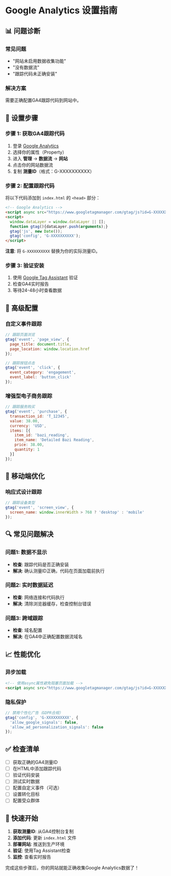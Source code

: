 # Google Analytics 设置指南

## 📊 问题诊断

### 常见问题
- "网站未启用数据收集功能"
- "没有数据流"
- "跟踪代码未正确安装"

### 解决方案
需要正确配置GA4跟踪代码到网站中。

## 🔧 设置步骤

### 步骤 1: 获取GA4跟踪代码
1. 登录 [Google Analytics](https://analytics.google.com/)
2. 选择你的属性（Property）
3. 进入 **管理** → **数据流** → **网站**
4. 点击你的网站数据流
5. 复制 **测量ID**（格式：G-XXXXXXXXXX）

### 步骤 2: 配置跟踪代码
将以下代码添加到 `index.html` 的 `<head>` 部分：

```html
<!-- Google Analytics -->
<script async src="https://www.googletagmanager.com/gtag/js?id=G-XXXXXXXXXX"></script>
<script>
  window.dataLayer = window.dataLayer || [];
  function gtag(){dataLayer.push(arguments);}
  gtag('js', new Date());
  gtag('config', 'G-XXXXXXXXXX');
</script>
```

**注意**: 将 `G-XXXXXXXXXX` 替换为你的实际测量ID。

### 步骤 3: 验证安装
1. 使用 [Google Tag Assistant](https://tagassistant.google.com/) 验证
2. 检查GA4实时报告
3. 等待24-48小时查看数据

## 🎯 高级配置

### 自定义事件跟踪
```javascript
// 跟踪页面浏览
gtag('event', 'page_view', {
  page_title: document.title,
  page_location: window.location.href
});

// 跟踪按钮点击
gtag('event', 'click', {
  event_category: 'engagement',
  event_label: 'button_click'
});
```

### 增强型电子商务跟踪
```javascript
// 跟踪服务购买
gtag('event', 'purchase', {
  transaction_id: 'T_12345',
  value: 38.00,
  currency: 'USD',
  items: [{
    item_id: 'bazi_reading',
    item_name: 'Detailed Bazi Reading',
    price: 38.00,
    quantity: 1
  }]
});
```

## 📱 移动端优化

### 响应式设计跟踪
```javascript
// 跟踪设备类型
gtag('event', 'screen_view', {
  screen_name: window.innerWidth > 768 ? 'desktop' : 'mobile'
});
```

## 🔍 常见问题解决

### 问题1: 数据不显示
- **检查**: 跟踪代码是否正确安装
- **解决**: 确认测量ID正确，代码在页面加载前执行

### 问题2: 实时数据延迟
- **检查**: 网络连接和代码执行
- **解决**: 清除浏览器缓存，检查控制台错误

### 问题3: 跨域跟踪
- **检查**: 域名配置
- **解决**: 在GA4中正确配置数据流域名

## 📈 性能优化

### 异步加载
```html
<!-- 使用async属性避免阻塞页面加载 -->
<script async src="https://www.googletagmanager.com/gtag/js?id=G-XXXXXXXXXX"></script>
```

### 隐私保护
```javascript
// 禁用个性化广告（GDPR合规）
gtag('config', 'G-XXXXXXXXXX', {
  'allow_google_signals': false,
  'allow_ad_personalization_signals': false
});
```

## ✅ 检查清单

- [ ] 获取正确的GA4测量ID
- [ ] 在HTML中添加跟踪代码
- [ ] 验证代码安装
- [ ] 测试实时数据
- [ ] 配置自定义事件（可选）
- [ ] 设置转化目标
- [ ] 配置受众群体

## 🚀 快速开始

1. **获取测量ID**: 从GA4控制台复制
2. **添加代码**: 更新 `index.html` 文件
3. **部署网站**: 推送到生产环境
4. **验证**: 使用Tag Assistant检查
5. **监控**: 查看实时报告

完成这些步骤后，你的网站就能正确收集Google Analytics数据了！ 